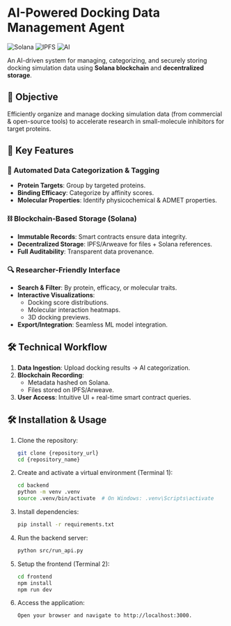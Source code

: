 # AI-Powered Docking Data Management Agent

![Solana](https://img.shields.io/badge/Solana-3E484F?style=for-the-badge&logo=solana&logoColor=white)
![IPFS](https://img.shields.io/badge/IPFS-65C2CB?style=for-the-badge&logo=ipfs&logoColor=white)
![AI](https://img.shields.io/badge/AI-FF4F64?style=for-the-badge&logo=openai&logoColor=white)

An AI-driven system for managing, categorizing, and securely storing docking simulation data using **Solana blockchain** and **decentralized storage**.

## 🚀 Objective
Efficiently organize and manage docking simulation data (from commercial & open-source tools) to accelerate research in small-molecule inhibitors for target proteins.

## 🔑 Key Features

### 🤖 Automated Data Categorization & Tagging
- **Protein Targets**: Group by targeted proteins.
- **Binding Efficacy**: Categorize by affinity scores.
- **Molecular Properties**: Identify physicochemical & ADMET properties.

### ⛓️ Blockchain-Based Storage (Solana)
- **Immutable Records**: Smart contracts ensure data integrity.
- **Decentralized Storage**: IPFS/Arweave for files + Solana references.
- **Full Auditability**: Transparent data provenance.

### 🔍 Researcher-Friendly Interface
- **Search & Filter**: By protein, efficacy, or molecular traits.
- **Interactive Visualizations**:
  - Docking score distributions.
  - Molecular interaction heatmaps.
  - 3D docking previews.
- **Export/Integration**: Seamless ML model integration.

## 🛠️ Technical Workflow
1. **Data Ingestion**: Upload docking results → AI categorization.
2. **Blockchain Recording**: 
   - Metadata hashed on Solana.
   - Files stored on IPFS/Arweave.
3. **User Access**: Intuitive UI + real-time smart contract queries.


## 🛠️ Installation & Usage

1. Clone the repository:
   ```bash
   git clone {repository_url}
   cd {repository_name}
   ```

2. Create and activate a virtual environment (Terminal 1):

   ```bash
   cd backend
   python -m venv .venv
   source .venv/bin/activate  # On Windows: .venv\Scripts\activate
   ```

3. Install dependencies:
   ```bash
   pip install -r requirements.txt
   ```

4. Run the backend server:
   ```bash
   python src/run_api.py
   ```

5. Setup the frontend (Terminal 2):
   ```bash
   cd frontend
   npm install
   npm run dev
   ```

6. Access the application:
   ```bash
   Open your browser and navigate to http://localhost:3000.
   ```